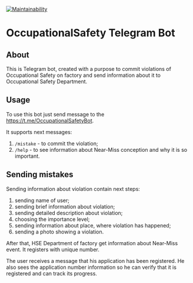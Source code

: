 [![Maintainability](https://api.codeclimate.com/v1/badges/e0080a631100f636c310/maintainability)](https://codeclimate.com/github/PavelZ94/OccupationalSafety/maintainability)


# OccupationalSafety Telegram Bot

## About
This is Telegram bot, created with a purpose to commit violations of Occupational Safety on factory and send information about it to Occupational Safety Department.

## Usage

To use this bot just send message to the https://t.me/OccupationalSafetyBot.

It supports next messages:

1) ```/mistake``` - to commit the violation;
2) ```/help``` - to see information about Near-Miss conception and why it is so important.

## Sending mistakes

Sending information about violation contain next steps:
1) sending name of user;
2) sending brief information about violation;
3) sending detailed description about violation;
4) choosing the importance level;
5) sending information about place, where violation has happened;
6) sending a photo showing a violation.

After that, HSE Department of factory get information about Near-Miss event.
It registers with unique number.

The user receives a message that his application has been registered. He also sees the application number information so he can verify that it is registered and can track its progress.